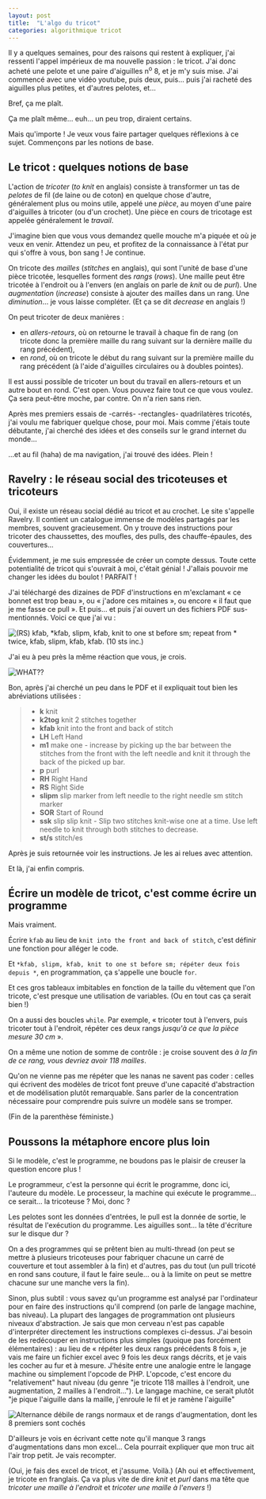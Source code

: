 ```yaml
---
layout: post
title:  "L'algo du tricot"
categories: algorithmique tricot
---
```


Il y a quelques semaines, pour des raisons qui restent à expliquer, j'ai ressenti l'appel impérieux de ma nouvelle passion : le tricot. J'ai donc acheté une pelote et une paire d'aiguilles n<sup>o</sup> 8, et je m'y suis mise. J'ai commencé avec une vidéo youtube, puis deux, puis… puis j'ai racheté des aiguilles plus petites, et d'autres pelotes, et…

Bref, ça me plaît.

Ça me plaît même… euh… un peu trop, diraient certains.

Mais qu'importe ! Je veux vous faire partager quelques réflexions à ce sujet. Commençons par les notions de base.

## Le tricot : quelques notions de base

L'action de _tricoter_ (_to knit_ en anglais) consiste à transformer un tas de _pelotes_ de fil (de laine ou de coton) en quelque chose d'autre, généralement plus ou moins utile, appelé une _pièce_, au moyen d'une paire d'aiguilles à tricoter (ou d'un crochet). Une pièce en cours de tricotage est appelée généralement le _travail_.

J'imagine bien que vous vous demandez quelle mouche m'a piquée et où je veux en venir. Attendez un peu, et profitez de la connaissance à l'état pur qui s'offre à vous, bon sang ! Je continue.

On tricote des _mailles_ (_stitches_ en anglais), qui sont l'unité de base d'une pièce tricotée, lesquelles forment des _rangs_ (_rows_). Une maille peut être tricotée à l'endroit ou à l'envers (en anglais on parle de _knit_ ou de _purl_). Une _augmentation_ (_increase_) consiste à ajouter des mailles dans un rang. Une _diminution_… je vous laisse compléter. (Et ça se dit _decrease_ en anglais !)

On peut tricoter de deux manières :

* en _allers-retours_, où on retourne le travail à chaque fin de rang (on tricote donc la première maille du rang suivant sur la dernière maille du rang précédent),
* en _rond_, où on tricote le début du rang suivant sur la première maille du rang précédent (à l'aide d'aiguilles circulaires ou à doubles pointes).

Il est aussi possible de tricoter un bout du travail en allers-retours et un autre bout en rond. C'est open. Vous pouvez faire tout ce que vous voulez. Ça sera peut-être moche, par contre. On n'a rien sans rien.

Après mes premiers essais de -carrés- -rectangles- quadrilatères tricotés, j'ai voulu me fabriquer quelque chose, pour moi. Mais comme j'étais toute débutante, j'ai cherché des idées et des conseils sur le grand internet du monde…

…et au fil (haha) de ma navigation, j'ai trouvé des idées. Plein !

## Ravelry : le réseau social des tricoteuses et tricoteurs

Oui, il existe un réseau social dédié au tricot et au crochet. Le site s'appelle Ravelry. Il contient un catalogue immense de modèles partagés par les membres, souvent gracieusement. On y trouve des instructions pour tricoter des chaussettes, des moufles, des pulls, des chauffe-épaules, des couvertures…

Évidemment, je me suis empressée de créer un compte dessus. Toute cette potentialité de tricot qui s'ouvrait à moi, c'était génial ! J'allais pouvoir me changer les idées du boulot ! PARFAIT !

J'ai téléchargé des dizaines de PDF d'instructions en m'exclamant « ce bonnet est trop beau », ou « j'adore ces mitaines », ou encore « il faut que je me fasse ce pull ». Et puis… et puis j'ai ouvert un des fichiers PDF sus-mentionnés. Voici ce que j'ai vu :

![(RS) kfab, *kfab, slipm, kfab, knit to one st before sm; repeat from * twice, kfab, slipm, kfab, kfab. (10 sts inc.)](/img/2017/knit-wut.png)

J'ai eu à peu près la même réaction que vous, je crois.

![WHAT??](/img/2017/lolwut.jpg)

Bon, après j'ai cherché un peu dans le PDF et il expliquait tout bien les abréviations utilisées :

> - **k** knit
> - **k2tog** knit 2 stitches together
> - **kfab** knit into the front and back of stitch
> - **LH** Left Hand
> - **m1** make one - increase by picking up the bar between the stitches from the front with the left needle and knit it through the back of the picked up bar.
> - **p** purl
> - **RH** Right Hand
> - **RS** Right Side
> - **slipm** slip marker from left needle to the right needle sm stitch marker
> - **SOR** Start of Round
> - **ssk** slip slip knit - Slip two stitches knit-wise one at a time. Use left needle to knit through both stitches to decrease.
> - **st/s** stitch/es


Après je suis retournée voir les instructions. Je les ai relues avec attention.

Et là, j'ai enfin compris.

## Écrire un modèle de tricot, c'est comme écrire un programme

Mais vraiment.

Écrire `kfab` au lieu de `knit into the front and back of stitch`, c'est définir une fonction pour alléger le code.

Et `*kfab, slipm, kfab, knit to one st before sm; répéter deux fois depuis *`, en programmation, ça s'appelle une boucle `for`.

Et ces gros tableaux imbitables en fonction de la taille du vêtement que l'on tricote, c'est presque une utilisation de variables. (Ou en tout cas ça serait bien !)

On a aussi des boucles `while`. Par exemple, « tricoter tout à l'envers, puis tricoter tout à l'endroit, répéter ces deux rangs _jusqu'à ce que la pièce mesure 30 cm_ ».

On a même une notion de somme de contrôle : je croise souvent des _à la fin de ce rang, vous devriez avoir 118 mailles_.

Qu'on ne vienne pas me répéter que les nanas ne savent pas coder : celles qui écrivent des modèles de tricot font preuve d'une capacité d'abstraction et de modélisation plutôt remarquable. Sans parler de la concentration nécessaire pour comprendre puis suivre un modèle sans se tromper.

(Fin de la parenthèse féministe.)

## Poussons la métaphore encore plus loin

Si le modèle, c'est le programme, ne boudons pas le plaisir de creuser la question encore plus !

Le programmeur, c'est la personne qui écrit le programme, donc ici, l'auteure du modèle. Le processeur, la machine qui exécute le programme… ce serait… la tricoteuse ? Moi, donc ?

Les pelotes sont les données d'entrées, le pull est la donnée de sortie, le résultat de l'exécution du programme. Les aiguilles sont… la tête d'écriture sur le disque dur ?

On a des programmes qui se prêtent bien au multi-thread (on peut se mettre à plusieurs tricoteuses pour fabriquer chacune un carré de couverture et tout assembler à la fin) et d'autres, pas du tout (un pull tricoté en rond sans couture, il faut le faire seule… ou à la limite on peut se mettre chacune sur une manche vers la fin).

Sinon, plus subtil : vous savez qu'un programme est analysé par l'ordinateur pour en faire des instructions qu'il comprend (on parle de langage machine, bas niveau). La plupart des langages de programmation ont plusieurs niveaux d'abstraction. Je sais que mon cerveau n'est pas capable d'interpréter directement les instructions complexes ci-dessus. J'ai besoin de les redécouper en instructions plus simples (quoique pas forcément élémentaires) : au lieu de « répéter les deux rangs précédents 8 fois », je vais me faire un fichier excel avec 9 fois les deux rangs décrits, et je vais les cocher au fur et à mesure. J'hésite entre une analogie entre le langage machine ou simplement l'opcode de PHP. L'opcode, c'est encore du "relativement" haut niveau (du genre "je tricote 118 mailles à l'endroit, une augmentation, 2 mailles à l'endroit…"). Le langage machine, ce serait plutôt "je pique l'aiguille dans la maille, j'enroule le fil et je ramène l'aiguille"

![Alternance débile de rangs normaux et de rangs d'augmentation, dont les 8 premiers sont cochés](/img/2017/excel-tricot.png)

D'ailleurs je vois en écrivant cette note qu'il manque 3 rangs d'augmentations dans mon excel… Cela pourrait expliquer que mon truc ait l'air trop petit. Je vais recompter.

(Oui, je fais des excel de tricot, et j'assume. Voilà.)
(Ah oui et effectivement, je tricote en franglais. Ça va plus vite de dire _knit_ et _purl_ dans ma tête que _tricoter une maille à l'endroit_ et _tricoter une maille à l'envers_ !)

